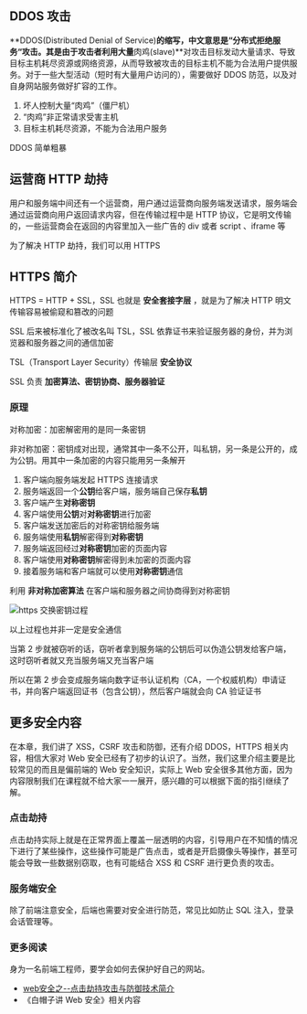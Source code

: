 ## DDOS 攻击

**DDOS(Distributed Denial of Service)**的缩写，中文意思是“分布式拒绝服务“攻击。其是由于攻击者利用大量**肉鸡(slave)**对攻击目标发动大量请求、导致目标主机耗尽资源或网络资源，从而导致被攻击的目标主机不能为合法用户提供服务。对于一些大型活动（短时有大量用户访问的），需要做好 DDOS 防范，以及对自身网站服务做好扩容的工作。

1. 坏人控制大量“肉鸡”（僵尸机）
2. “肉鸡”非正常请求受害主机
3. 目标主机耗尽资源，不能为合法用户服务

DDOS 简单粗暴

## 运营商 HTTP 劫持

用户和服务端中间还有一个运营商，用户通过运营商向服务端发送请求，服务端会通过运营商向用户返回请求内容，但在传输过程中是 HTTP 协议，它是明文传输的，一些运营商会在返回的内容里加入一些广告的 div 或者 script 、iframe 等

为了解决 HTTP 劫持，我们可以用 HTTPS

## HTTPS 简介

HTTPS = HTTP + SSL，SSL 也就是 **安全套接字层** ，就是为了解决 HTTP 明文传输容易被偷窥和篡改的问题

SSL 后来被标准化了被改名叫 TSL，SSL 依靠证书来验证服务器的身份，并为浏览器和服务器之间的通信加密

TSL（Transport Layer Security）传输层 **安全协议** 

SSL 负责 **加密算法、密钥协商、服务器验证**

### 原理

对称加密：加密解密用的是同一条密钥

非对称加密：密钥成对出现，通常其中一条不公开，叫私钥，另一条是公开的，成为公钥。用其中一条加密的内容只能用另一条解开

1. 客户端向服务端发起 HTTPS 连接请求
2. 服务端返回一个**公钥**给客户端，服务端自己保存**私钥**
3. 客户端产生**对称密钥**
4. 客户端使用**公钥**对**对称密钥**进行加密
5. 客户端发送加密后的对称密钥给服务端
6. 服务端使用**私钥**解密得到**对称密钥**
7. 服务端返回经过**对称密钥**加密的页面内容
8. 客户端使用**对称密钥**解密得到未加密的页面内容
9. 接着服务端和客户端就可以使用**对称密钥**通信

利用 **非对称加密算法** 在客户端和服务器之间协商得到对称密钥

![https 交换密钥过程](http://coding.imweb.io/img/p9/https-key.png)

以上过程也并非一定是安全通信

当第 2 步就被窃听的话，窃听者拿到服务端的公钥后可以伪造公钥发给客户端，这时窃听者就又充当服务端又充当客户端

所以在第 2 步会变成服务端向数字证书认证机构（CA，一个权威机构）申请证书，并向客户端返回证书（包含公钥），然后客户端就会向 CA 验证证书

## 更多安全内容

在本章，我们讲了 XSS，CSRF 攻击和防御，还有介绍 DDOS，HTTPS 相关内容，相信大家对 Web 安全已经有了初步的认识了。当然，我们这里介绍主要是比较常见的而且是偏前端的 Web 安全知识，实际上 Web 安全很多其他方面，因为内容限制我们在课程就不给大家一一展开，感兴趣的可以根据下面的指引继续了解。

### 点击劫持

点击劫持实际上就是在正常界面上覆盖一层透明的内容，引导用户在不知情的情况下进行了某些操作，这些操作可能是广告点击，或者是开启摄像头等操作，甚至可能会导致一些数据别窃取，也有可能结合 XSS 和 CSRF 进行更负责的攻击。

### 服务端安全

除了前端注意安全，后端也需要对安全进行防范，常见比如防止 SQL 注入，登录会话管理等。

### 更多阅读

身为一名前端工程师，要学会如何去保护好自己的网站。

- [web安全之--点击劫持攻击与防御技术简介](http://www.jianshu.com/p/251704d8ff18)
- 《白帽子讲 Web 安全》相关内容

